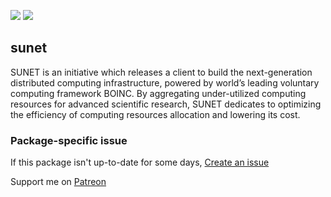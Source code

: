 [![](https://img.shields.io/chocolatey/v/sunet?color=green&label=sunet)](https://chocolatey.org/packages/sunet) [![](https://img.shields.io/chocolatey/dt/sunet)](https://chocolatey.org/packages/sunet)

## sunet
SUNET is an initiative which releases a client to build the next-generation distributed computing 
infrastructure, powered by world’s leading voluntary computing framework BOINC. 
By aggregating under-utilized computing resources for advanced scientific research, 
SUNET dedicates to optimizing the efficiency of computing resources allocation and lowering its cost.

### Package-specific issue
If this package isn't up-to-date for some days, [Create an issue](https://github.com/tunisiano187/Chocolatey-packages/issues/new/choose)

Support me on [Patreon](https://www.patreon.com/bePatron?u=39585820)